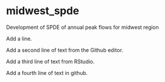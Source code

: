 # midwest_spde
Development of SPDE of annual peak flows for midwest region

Add a line.

Add a second line of text from the Github editor.

Add a third line of text from RStudio. 

Add a fourth line of text in github. 
